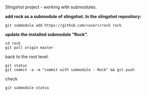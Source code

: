 Slingshot project - working with submodules.

**add rock as a submodule of slingshot. In the slingshot repository:**

`git submodule add https://github.com/<user>/rock rock`

**update the installed submodule "Rock".**

```
cd rock
git pull origin master
```
back to the root level.

```
git status
git commit -a -m "commit with submodule - Rock" && git push
```

check

`git submodule status`
